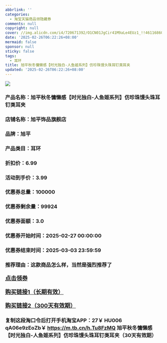 ```yaml
---
abbrlink: ''
categories:
  - 淘宝天猫商品领隐藏券
comments: null
copyright: null
cover: //img.alicdn.com/i4/720671392/O1CN01JgCir41M9aLe4EUz1_!!4611686018427384480-2-item_pic.png
date: '2025-02-26T06:22:26+08:00'
mermaid: false
sponsor: null
sticky: false
tags:
  - 耳环
title: 旭平秋冬慵懒感【时光独白-人鱼姬系列】仿珍珠馒头珠耳钉类耳夹
updated: '2025-02-26T06:22:26+08:00'
--- 
```


![](//img.alicdn.com/i4/720671392/O1CN01JgCir41M9aLe4EUz1_!!4611686018427384480-2-item_pic.png)

### 产品名称：旭平秋冬慵懒感【时光独白-人鱼姬系列】仿珍珠馒头珠耳钉类耳夹
### 店铺名称：旭平饰品旗舰店
### 品牌：旭平
### 产品类目：耳环
### 折扣价：6.99
### 活动到手价：3.99
### 优惠券总量：100000
### 优惠券剩余量：99924
### 优惠券面额：3.0
### 优惠券开始时间：2025-02-27 00:00:00	
### 优惠券结束时间：2025-03-03 23:59:59	
### 推荐理由：这款商品怎么样，当然是强烈推荐了

<p style="font-size: 18px; font-weight: bold;">
  <a href="https://uland.taobao.com/coupon/edetail?e=E3MC2xBbiFSlhHvvyUNXZfh8CuWt5YH5OVuOuRD5gLJMmdsrkidbOWBzzpT26idJX%2BcjB4FdN6vQQf7auHMr351wmawVImuP69KZ8eK8pibGxFKXZ2EbIuvjJohHb3KuRSHvQe2jOLZ9pbNCYX0I%2BPP%2BWUTgK%2F%2B0I%2BtaUgbudUxA%2B536asYsLWVfKa%2BhVnNDc6qbdwzo7eosYDm8JJJ%2BipjB6TX2HR3QQ5WKStDdyeTLAJho1Tgm24y1rRo98IyIzxHHRjXbSzC3GXpSbfs48pCJUoQds8qrsoj4hH0%2BWCxxjhQ%2B%2FNnR4Dt%2FR3YIHs2n9pILCoZ%2B%2FH9%2BOHfs5nLQGA%3D%3D&traceId=0b515d4517407227641888116d126c&union_lens=lensId%3AOPT%401740722771%40212cf5c3_0d2e_1954b29975a_4acb%4001%40eyJmbG9vcklkIjo3MzM1NH0ie" target="_blank">点击领券</a>
</p>
<p style="font-size: 18px; font-weight: bold;">
  <a href="https://s.click.taobao.com/t?e=m%3D2%26s%3Db6m%2FigzRIENw4vFB6t2Z2ueEDrYVVa64K7Vc7tFgwiHjf2vlNIV67uW8xal2bDKcxeoNewupcd73ID%2FV1RqsF4wnCJeELi4I%2FIEn%2BS1IjHAB0ghlTd7WlZVm%2FOAUUFw71qrpxiwMoCNxc1AtbZGVSyofSahdH3g%2FGqsKpcWd7QuMHuv7RoNv0Q0jFsbsQ7KWNmAf4AIkLJQnRQN%2Bw15akT0g48%2Bp9Q8yBEHuqWxXQ6%2BginMsRMpElukZa0kuMJO3ozvQCWI2PAlyfsBFZDqhxXSFvSTZM%2B%2F4A13NwUW6D5sxTQJ5guKXVrclyKmdcv4RPaXg%2FKwnH88%3D" target="_blank">购买链接1（长期有效）</a>
</p>
<p style="font-size: 18px; font-weight: bold;">
  <a href="https://s.click.taobao.com/hMqYVNs" target="_blank">购买链接2（300天有效期）</a>
</p>

### 复制这段淘口令后打开手机淘宝APP：27￥ HU006 qA06e9zEoZb￥ https://m.tb.cn/h.Tu8FzMQ  旭平秋冬慵懒感【时光独白-人鱼姬系列】仿珍珠馒头珠耳钉类耳夹（30天有效期）
